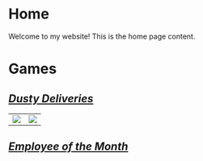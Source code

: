 # Home

Welcome to my website! This is the home page content.

# Games

## [*Dusty Deliveries*](dustydeliveries.md)

<table>
  <tr>
    <td><img src="https://cdn.discordapp.com/attachments/1087711984436396082/1106512448271425566/HighresScreenshot00009.png" /></td>
    <td><img src="https://cdn.discordapp.com/attachments/1089827163387203674/1106155234830585876/HighresScreenshot00005.png" /></td>
  </tr>
</table>


## [*Employee of the Month*](employeeofthemonth.md)


